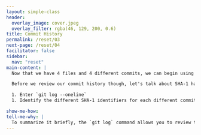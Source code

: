 ```yaml
---
layout: simple-class
header:
  overlay_image: cover.jpeg
  overlay_filter: rgba(46, 129, 200, 0.6)
title: Commit History
permalink: /reset/03
next-page: /reset/04
facilitator: false
sidebar:
  nav: "reset"
main-content: |
  Now that we have 4 files and 4 different commits, we can begin using the `reset` command. Before we can begin using the command, we are going to review our local commit history using the `git log --oneline` command.

  Before we review our commit history though, let's talk about SHA-1 hashes. Every time you make a commit, a SHA-1 hash is assigned to the commit. This hash has a lot of information about the current state of the repository when you created a commit. Every SHA-1 hash is unique, so when performing the next steps, you will need to use the SHA-1 hash assigned to your specific commit.

  1. Enter `git log --oneline`
  1. Identify the different SHA-1 identifiers for each different commit you made previously.

show-me-how:
tell-me-why: |
  To summarize it briefly, the `git log` command allows you to review the commit history of a branch. `log` has a bunch of modifiers that provide different   
---
```

